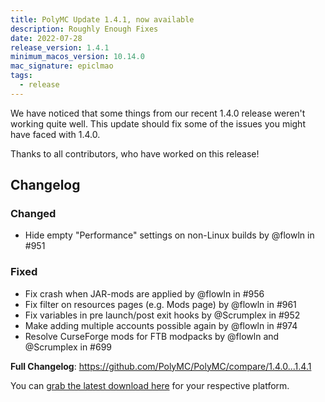 ```yaml
---
title: PolyMC Update 1.4.1, now available
description: Roughly Enough Fixes
date: 2022-07-28
release_version: 1.4.1
minimum_macos_version: 10.14.0
mac_signature: epiclmao
tags:
  - release
---
```


We have noticed that some things from our recent 1.4.0 release weren't working quite well.
This update should fix some of the issues you might have faced with 1.4.0.

Thanks to all contributors, who have worked on this release!

## Changelog

### Changed
- Hide empty "Performance" settings on non-Linux builds by @flowln in #951

### Fixed
- Fix crash when JAR-mods are applied by @flowln in #956
- Fix filter on resources pages (e.g. Mods page) by @flowln in #961
- Fix variables in pre launch/post exit hooks by @Scrumplex in #952
- Make adding multiple accounts possible again by @flowln in #974
- Resolve CurseForge mods for FTB modpacks by @flowln and @Scrumplex in #699


**Full Changelog**: https://github.com/PolyMC/PolyMC/compare/1.4.0...1.4.1

You can [grab the latest download here](/download) for your respective platform.
